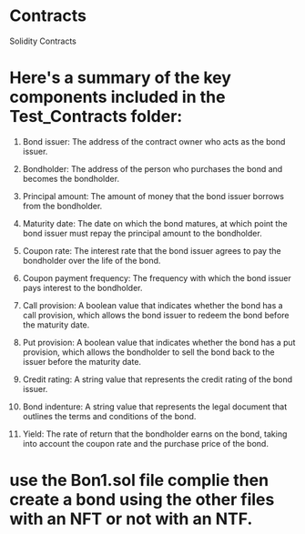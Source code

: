 # Contracts
Solidity Contracts 


# Here's a summary of the key components included in the Test_Contracts folder:

1. Bond issuer: The address of the contract owner who acts as the bond issuer.

2. Bondholder: The address of the person who purchases the bond and becomes the bondholder.

3. Principal amount: The amount of money that the bond issuer borrows from the bondholder.

4. Maturity date: The date on which the bond matures, at which point the bond issuer must repay the principal amount to the bondholder.

5. Coupon rate: The interest rate that the bond issuer agrees to pay the bondholder over the life of the bond.

6. Coupon payment frequency: The frequency with which the bond issuer pays interest to the bondholder.

7. Call provision: A boolean value that indicates whether the bond has a call provision, which allows the bond issuer to redeem the bond before the maturity date.

8. Put provision: A boolean value that indicates whether the bond has a put provision, which allows the bondholder to sell the bond back to the issuer before the maturity date.

9. Credit rating: A string value that represents the credit rating of the bond issuer.

10. Bond indenture: A string value that represents the legal document that outlines the terms and conditions of the bond.

11. Yield: The rate of return that the bondholder earns on the bond, taking into account the coupon rate and the purchase price of the bond.

# use the Bon1.sol file complie then create a bond using the other files with an NFT or not with an NTF.
